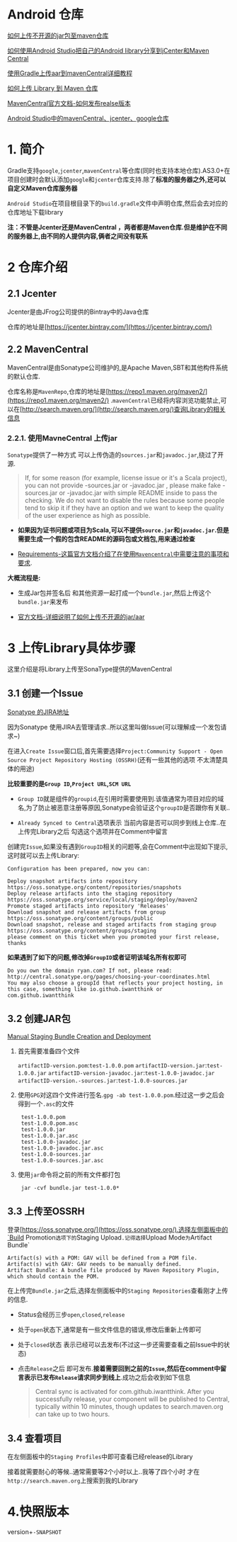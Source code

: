 # Android 仓库

[如何上传不开源的jar包至maven仓库](https://zhuanlan.zhihu.com/p/35373395)

[如何使用Android Studio把自己的Android library分享到jCenter和Maven Central](http://www.jcodecraeer.com/plus/view.php?aid=3097)

[使用Gradle上传aar到mavenCentral详细教程](http://blog.liangruijun.com/2015/06/05/%E4%BD%BF%E7%94%A8Gradle%E4%B8%8A%E4%BC%A0aar%E5%88%B0mavenCentral%E8%AF%A6%E7%BB%86%E6%95%99%E7%A8%8B/)

[如何上传 Library 到 Maven 仓库](http://git.bookislife.com/post/2015/how-to-upload-library-to-maven-central/)

[MavenCentral官方文档-如何发布realse版本](https://central.sonatype.org/pages/releasing-the-deployment.html)

[Android Studio中的mavenCentral、jcenter、google仓库](https://juejin.im/post/5dc0c7076fb9a04a8e3bd730)

# 1. 简介

Gradle支持`google`,`jcenter`,`mavenCentral`等仓库(同时也支持本地仓库).AS3.0+在项目创建时会默认添加`google`和`jcenter`仓库支持.除了**标准的服务器之外,还可以自定义Maven仓库服务器**

`Android Studio`在项目根目录下的`build.gradle`文件中声明仓库,然后会去对应的仓库地址下载library

**注：不管是Jcenter还是MavenCentral ，两者都是Maven仓库.但是维护在不同的服务器上,由不同的人提供内容,俩者之间没有联系**

# 2 仓库介绍


## 2.1 Jcenter

Jcenter是由JFrog公司提供的Bintray中的Java仓库

仓库的地址是[https://jcenter.bintray.com/](https://jcenter.bintray.com/)

## 2.2 MavenCentral

MavenCentral是由Sonatype公司维护的,是Apache Maven,SBT和其他构件系统的默认仓库.

仓库名称是`MavenRepo`,仓库的地址是[https://repo1.maven.org/maven2/](https://repo1.maven.org/maven2/) .`mavenCentral`已经将内容浏览功能禁止,可以在[http://search.maven.org/](http://search.maven.org/)查询Library的相关信息

### 2.2.1. 使用MavneCentral 上传jar

`Sonatype`提供了一种方式 可以上传伪造的`sources.jar`和`javadoc.jar`,绕过了开源.

> If, for some reason (for example, license issue or it's a Scala project), you can not provide -sources.jar or -javadoc.jar , please make fake -sources.jar or -javadoc.jar with simple README inside to pass the checking. We do not want to disable the rules because some people tend to skip it if they have an option and we want to keep the quality of the user experience as high as possible.

- **如果因为证书问题或项目为Scala,可以不提供`source.jar`和`javadoc.jar`.但是需要生成一个假的包含README的源码包或文档包,用来通过检查**

- [Requirements-这篇官方文档介绍了在使用`Mavencentral`中需要注意的事项和要求](https://central.sonatype.org/pages/requirements.html).


**大概流程是:**

- 生成Jar包并签名后 和其他资源一起打成一个`bundle.jar`,然后上传这个`bundle.jar`来发布

- [官方文档-详细说明了如何上传不开源的jar/aar](https://central.sonatype.org/pages/manual-staging-bundle-creation-and-deployment.html)

# 3 上传Library具体步骤
这里介绍是将Library上传至SonaType提供的MavenCentral

## 3.1 创建一个Issue

[Sonatype 的JIRA地址](https://issues.sonatype.org/browse/MVNCENTRAL-3515?filter=-2)

因为Sonatype 使用JIRA去管理请求..所以这里叫做Issue(可以理解成一个发包请求~)

在进入`Create Issue`窗口后,首先需要选择`Project:Community Support - Open Source Project Repository Hosting (OSSRH)`(还有一些其他的选项 不太清楚具体的用途)

**比较重要的是`Group ID`,`Project URL`,`SCM URL`**

- `Group ID`就是组件的`groupid`,在引用时需要使用到.该值通常为项目对应的域名,为了防止被恶意注册等原因,Sonatype会验证这个`groupID`是否跟你有关联..

- `Already Synced to Central`选项表示 当前内容是否可以同步到线上仓库..在上传完Library之后 勾选这个选项并在Comment中留言

创建完`Issue`,如果没有遇到`GroupID`相关的问题等,会在Comment中出现如下提示,这时就可以去上传Library:

	Configuration has been prepared, now you can:
	
	Deploy snapshot artifacts into repository https://oss.sonatype.org/content/repositories/snapshots
	Deploy release artifacts into the staging repository https://oss.sonatype.org/service/local/staging/deploy/maven2
	Promote staged artifacts into repository 'Releases'
	Download snapshot and release artifacts from group https://oss.sonatype.org/content/groups/public
	Download snapshot, release and staged artifacts from staging group https://oss.sonatype.org/content/groups/staging
	please comment on this ticket when you promoted your first release, thanks

**如果遇到了如下的问题,修改掉`GroupID`或者证明该域名所有权即可**

	Do you own the domain ryan.com? If not, please read:
	http://central.sonatype.org/pages/choosing-your-coordinates.html
	You may also choose a groupId that reflects your project hosting, in this case, something like io.github.iwantthink or com.github.iwantthink

## 3.2 创建JAR包

[Manual Staging Bundle Creation and Deployment](https://central.sonatype.org/pages/manual-staging-bundle-creation-and-deployment.html)

1. 首先需要准备四个文件 

	`artifactID-version.pom`:`test-1.0.0.pom`
	`artifactID-version.jar`:`test-1.0.0.jar`
	`artifactID-version-javadoc.jar`:`test-1.0.0-javadoc.jar`
	`artifactID-version.-sources.jar`:`test-1.0.0-sources.jar`

2. 使用`GPG`对这四个文件进行签名.`gpg -ab test-1.0.0.pom`.经过这一步之后会得到一个`.asc`的文件

		test-1.0.0.pom
		test-1.0.0.pom.asc
		test-1.0.0.jar
		test-1.0.0.jar.asc
		test-1.0.0-javadoc.jar
		test-1.0.0-javadoc.jar.asc
		test-1.0.0-sources.jar
		test-1.0.0-sources.jar.asc

3. 使用`jar`命令将之前的所有文件都打包

		jar -cvf bundle.jar test-1.0.0*

## 3.3 上传至OSSRH

登录[https://oss.sonatype.org/](https://oss.sonatype.org/).选择左侧面板中的`Build Promotion`选项下的`Staging Upload`.记得选择`Upload Mode`为`Artifact Bundle`
	
	Artifact(s) with a POM: GAV will be defined from a POM file.
	Artifact(s) with GAV: GAV needs to be manually defined.
	Artifact Bundle: A bundle file produced by Maven Repository Plugin, which should contain the POM.

在上传完`Bundle.jar`之后,选择左侧面板中的`Staging Repositories`查看刚才上传的信息.

- Status会经历三步`open`,`closed`,`release`

- 处于`open`状态下,通常是有一些文件信息的错误,修改后重新上传即可

- 处于`closed`状态 表示已经可以去发布(不过这一步还需要查看之前Issue中的状态)

- 点击`Release`之后 即可发布.**接着需要回到之前的`Issue`,然后在comment中留言表示已发布`Release`请求同步到线上**.成功之后会收到如下信息

	>Central sync is activated for com.github.iwantthink. After you successfully release, your component will be published to Central, typically within 10 minutes, though updates to search.maven.org can take up to two hours.

## 3.4 查看项目

在左侧面板中的`Staging Profiles`中即可查看已经release的Library

接着就需要耐心的等候..通常需要等2个小时以上..我等了四个小时 才在`http://search.maven.org`上搜索到我的Library

# 4.快照版本
version+`-SNAPSHOT`
